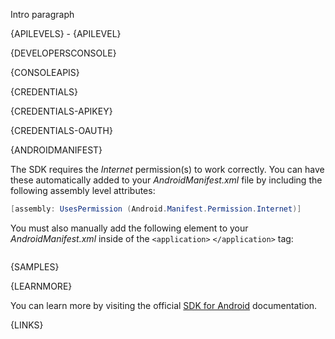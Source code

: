 Intro paragraph



{APILEVELS} - {APILEVEL}



{DEVELOPERSCONSOLE}



{CONSOLEAPIS}



{CREDENTIALS}



{CREDENTIALS-APIKEY}



{CREDENTIALS-OAUTH}



{ANDROIDMANIFEST}

The SDK requires the *Internet* permission(s) to work correctly.  You can have these automatically added to your *AndroidManifest.xml* file by including the following assembly level attributes:

```csharp
[assembly: UsesPermission (Android.Manifest.Permission.Internet)]
```

You must also manually add the following element to your *AndroidManifest.xml*  inside of the `<application>` `</application>` tag:

```xml
```




{SAMPLES}



{LEARNMORE}

You can learn more by visiting the official [SDK for Android]() documentation.



{LINKS}
